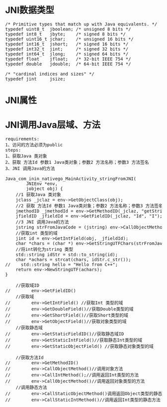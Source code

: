 # JNI数据类型
<pre>
/* Primitive types that match up with Java equivalents. */
typedef uint8_t  jboolean; /* unsigned 8 bits */
typedef int8_t   jbyte;    /* signed 8 bits */
typedef uint16_t jchar;    /* unsigned 16 bits */
typedef int16_t  jshort;   /* signed 16 bits */
typedef int32_t  jint;     /* signed 32 bits */
typedef int64_t  jlong;    /* signed 64 bits */
typedef float    jfloat;   /* 32-bit IEEE 754 */
typedef double   jdouble;  /* 64-bit IEEE 754 */

/* "cardinal indices and sizes" */
typedef jint     jsize;
</pre>

# JNI属性

# JNI调用Java层域、方法
<pre>
requirements:
1、访问的方法必须为public
steps:
1、获取Java 类对象
2、获取 方法Id 参数1 Java类对象；参数2 方法名称；参数3 方法签名
3、JNI 调用Java的方法

Java_com_inin_nativego_MainActivity_stringFromJNI(
        JNIEnv *env,
        jobject obj) {
    //1 获取Java 类对象
    jclass _jclaz = env->GetObjectClass(obj);
    //2 获取 方法Id 参数1 Java类对象；参数2 方法名称；参数3 方法签名
    jmethodID _jmethodId = env->GetMethodID(_jclaz, "getStringInJava", "()Ljava/lang/String;");
    jfieldID _jfieldId = env->GetFieldID(_jclaz, "Id", "I");
    //3 JNI 调用Java的方法
    jstring strFromJavaCode = (jstring) env->CallObjectMethod(obj, _jmethodId);
    //获取int 类型的域
    jint id = env->GetIntField(obj, _jfieldId);
    char *chars = (char *) env->GetStringUTFChars(strFromJavaCode, NULL);
    //将int转化为string 类型
    std::string idStr = std::to_string(id);
    char *achars = strcat(chars, idStr.c_str());
//    std::string hello = "Hello from C++";
    return env->NewStringUTF(achars);
}

    //获取域ID
//        env->GetFieldID()
    //获取域
//        env->GetIntField() //获取Int 类型的域
//        env->GetDoubleField()//获取Double类型的域
//        env->GetShortField()//获取Short类型的域
//        env->GetObjectField()//获取对象类型的域
    //获取静态域
//        env->GetStaticFieldID()//获取静态域ID
//        env->GetStaticIntField()//获取静态Int类型的域
//        env->GetStaticObjectField() //获取静态对象类型的域

    //获取方法Id
//        env->GetMethodID()
//        env->CallObjectMethod()//调用对象方法
//        env->CallIntMethod();//调用返回Int类型的方法
//        env->CallObjectMethod()//调用返回对象类型的方法
    //调用静态方法
//        env->CallStaticObjectMethod()调用返回Object类型的静态方法
//        env->CallStaticIntMethod()//调用返回Int类型的静态方法
</pre>


